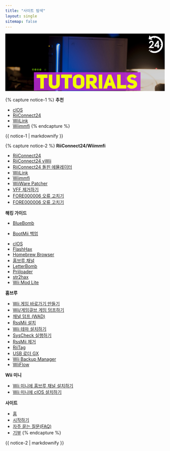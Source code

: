 ```yaml
---
title: "사이트 탐색"
layout: single
sitemap: false
---
```


![Wii튜토리얼](/images/WiiTutorials.jpg)

{% capture notice-1 %}
**추천**

+ [cIOS](cios)
+ [RiiConnect24](riiconnect24)
+ [WiiLink](wiilink)
+ [Wiimmfi](wiimmfi)
{% endcapture %}
<div class="notice--info">{{ notice-1 | markdownify }}</div>

{% capture notice-2 %}
**RiiConnect24/Wiimmfi**
+ [RiiConnect24](riiconnect24)
+ [RiiConnect24 vWii](riiconnect24-vwii)
+ [RiiConnect24 돌핀 에뮬레이터](riiconnect24-dolphin)
+ [WiiLink](wiilink)
+ [Wiimmfi](wiimmfi)
+ [WiiWare Patcher](wiiwarepatcher)
+ [VFF 제거하기](deleting-vffs)
+ [FORE000006 오류 고치기](riiconnect24-batteryfix)
+ [FORE000006 오류 고치기](news000006)

**해킹 가이드**
+ [BlueBomb](bluebomb)
* [BootMii 백업](bootmii)
+ [cIOS](cios)
+ [FlashHax](flashhax)
+ [Homebrew Browser](hbb)
+ [홈브루 채널](hbc)
+ [LetterBomb](letterbomb)
+ [Priiloader](priiloader)
+ [str2hax](str2hax)
+ [Wii Mod Lite](wiimodlite)

**홈브루**
+ [Wii 게임 바로가기 만들기](wiigsc)
+ [Wii/게임큐브 게임 덤프하기](dump-games)
+ [채널 덤프 (WAD)](dump-wads)
+ [RssMii 설치](rssmii)
+ [Wii 테마 설치하기](themes)
+ [SysCheck 실행하기](syscheck)
+ [RssMii 제거](rssmii-remove)
+ [RiiTag](riitag)
+ [USB 로더 GX](usbloadergx)
+ [Wii Backup Manager](wiibackupmanager)
+ [WiiFlow](wiiflow)

**Wii 미니**
+ [Wii 미니에 홈브루 채널 설치하기](hbc-mini)
+ [Wii 미니에 cIOS 설치하기](cios-mini)

**사이트**
+ [홈](/)
+ [시작하기](get-started)
+ [자주 묻는 질문(FAQ)](faq)
+ [기부](donations)
{% endcapture %}
<div class="notice--primary">{{ notice-2 | markdownify }}</div>
